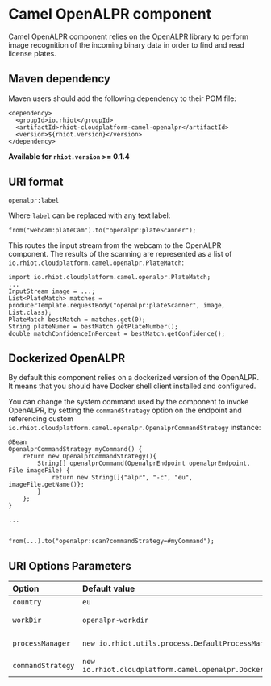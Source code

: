 # Camel OpenALPR component

Camel OpenALPR component relies on the [OpenALPR](http://openalpr.com) library to perform image recognition of the incoming
binary data in order to find and read license plates.

## Maven dependency

Maven users should add the following dependency to their POM file:

    <dependency>
      <groupId>io.rhiot</groupId>
      <artifactId>rhiot-cloudplatform-camel-openalpr</artifactId>
      <version>${rhiot.version}</version>
    </dependency>

**Available for `rhiot.version` >= 0.1.4**

## URI format

    openalpr:label

Where `label` can be replaced with any text label:

    from("webcam:plateCam").to("openalpr:plateScanner");

This routes the input stream from the webcam to the OpenALPR component. The results of the scanning are represented
as a list of `io.rhiot.cloudplatform.camel.openalpr.PlateMatch`:

    import io.rhiot.cloudplatform.camel.openalpr.PlateMatch;
    ...
    InputStream image = ...;
    List<PlateMatch> matches = producerTemplate.requestBody("openalpr:plateScanner", image, List.class);
    PlateMatch bestMatch = matches.get(0);
    String plateNumer = bestMatch.getPlateNumber();
    double matchConfidenceInPercent = bestMatch.getConfidence();

## Dockerized OpenALPR

By default this component relies on a dockerized version of the OpenALPR. It means that you should have Docker
shell client installed and configured.

You can change the system command used by the component to invoke OpenALPR, by setting the `commandStrategy` option on
the endpoint and referencing custom `io.rhiot.cloudplatform.camel.openalpr.OpenalprCommandStrategy` instance:

    @Bean
    OpenalprCommandStrategy myCommand() {
        return new OpenalprCommandStrategy(){
            String[] openalprCommand(OpenalprEndpoint openalprEndpoint, File imageFile) {
                return new String[]{"alpr", "-c", "eu", imageFile.getName()};
            }
        };
    }

    ...


    from(...).to("openalpr:scan?commandStrategy=#myCommand");

## URI Options Parameters

| Option                    | Default value                                                                 | Description   |
|:------------------------- |:-----------------------------------------------------------------------       |:------------- |
| `country`            | `eu`                                                   | `Country class of the plates. Can be `eu` or `us`. |
| `workDir`              | `openalpr-workdir`      | Working directory used by OpenALPR to temporarily store files for the analysis.      |
| `processManager`  | `new io.rhiot.utils.process.DefaultProcessManager` | `io.rhiot.utils.process.ProcessManager` instance used to execute OpenALPR command. |
| `commandStrategy` |   `new io.rhiot.cloudplatform.camel.openalpr.DockerizedOpenalprCommandStrategy`   | `io.rhiot.cloudplatform.camel.openalpr.OpenalprCommandStrategy` instance used to generate OpenALPR system command. |

